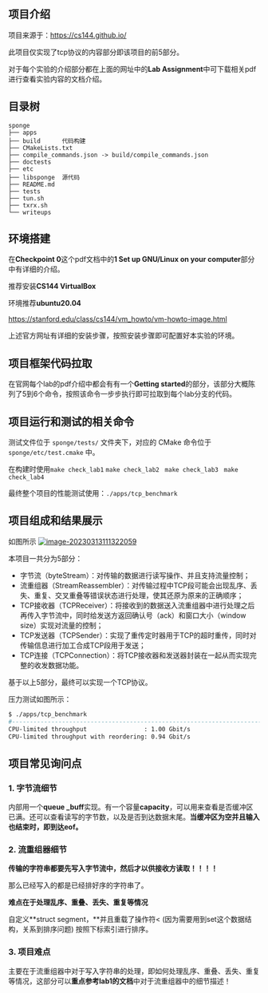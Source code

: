 ## 项目介绍

项目来源于：https://cs144.github.io/

此项目仅实现了tcp协议的内容部分即该项目的前5部分。

对于每个实验的介绍部分都在上面的网址中的**Lab Assignment**中可下载相关pdf进行查看实验内容的文档介绍。

## 目录树

```
sponge
├── apps
├── build      代码构建
├── CMakeLists.txt
├── compile_commands.json -> build/compile_commands.json
├── doctests
├── etc
├── libsponge  源代码
├── README.md
├── tests
├── tun.sh
├── txrx.sh
└── writeups
```

## 环境搭建

在**Checkpoint 0**这个pdf文档中的**1 Set up GNU/Linux on your computer**部分中有详细的介绍。

推荐安装**CS144 VirtualBox**

环境推荐**ubuntu20.04**

https://stanford.edu/class/cs144/vm_howto/vm-howto-image.html

上述官方网址有详细的安装步骤，按照安装步骤即可配置好本实验的环境。

## 项目框架代码拉取

在官网每个lab的pdf介绍中都会有有一个**Getting started**的部分，该部分大概陈列了5到6个命令，按照该命令一步步执行即可拉取到每个lab分支的代码。

## 项目运行和测试的相关命令

测试文件位于 `sponge/tests/` 文件夹下，对应的 CMake 命令位于 `sponge/etc/test.cmake` 中。

在构建时使用`make check_lab1` `make check_lab2 ` `make check_lab3 ` `make check_lab4 `

最终整个项目的性能测试使用：`./apps/tcp_benchmark`

## 项目组成和结果展示

如图所示 [![image-20230313111322059](https://imgbed001.oss-cn-hangzhou.aliyuncs.com/img/68747470733a2f2f696d676265643030312e6f73732d636e2d68616e677a686f752e616c6979756e63732e636f6d2f696d672f696d6167652d32303233303331333131313332323035392e706e67.png)](https://camo.githubusercontent.com/2ef8a504a3c9db11301a317d117a65f9d57bd1dc892905a50be8b59186a2b085/68747470733a2f2f696d676265643030312e6f73732d636e2d68616e677a686f752e616c6979756e63732e636f6d2f696d672f696d6167652d32303233303331333131313332323035392e706e67)

本项目一共分为5部分：

- 字节流（byteStream）：对传输的数据进行读写操作、并且支持流量控制；
- 流重组器（StreamReassembler）：对传输过程中TCP段可能会出现乱序、丢失、重复、交叉重叠等错误状态进行处理，使其还原为原来的正确顺序；
- TCP接收器（TCPReceiver）：将接收到的数据送入流重组器中进行处理之后再传入字节流中，同时给发送方返回确认号（ack）和窗口大小（window size）实现对流量的控制；
- TCP发送器（TCPSender）：实现了重传定时器用于TCP的超时重传，同时对传输信息进行加工合成TCP段用于发送；
- TCP连接（TCPConnection）：将TCP接收器和发送器封装在一起从而实现完整的收发数据功能。

基于以上5部分，最终可以实现一个TCP协议。

压力测试如图所示：

```bash
$ ./apps/tcp_benchmark 
#----------------------------------------------------------------------------------
CPU-limited throughput                : 1.00 Gbit/s
CPU-limited throughput with reordering: 0.94 Gbit/s
```

## 项目常见询问点

### 1. 字节流细节

内部用一个**queue<char> _buff**实现。有一个容量**capacity**，可以用来查看是否缓冲区已满。还可以查看读写的字节数，以及是否到达数据末尾。**当缓冲区为空并且输入也结束时，即到达eof。**

### 2. 流重组器细节

**传输的字符串都要先写入字节流中，然后才以供接收方读取！！！！**

那么已经写入的都是已经排好序的字符串了。

**难点在于处理乱序、重叠、丢失、重复等情况**

自定义**struct segment，**并且重载了操作符< (因为需要用到set这个数据结构，关系到排序问题) 按照下标索引进行排序。

### 3. 项目难点

主要在于流重组器中对于写入字符串的处理，即如何处理乱序、重叠、丢失、重复等情况，这部分可以**重点参考lab1的文档**中对于流重组器中的细节描述！

